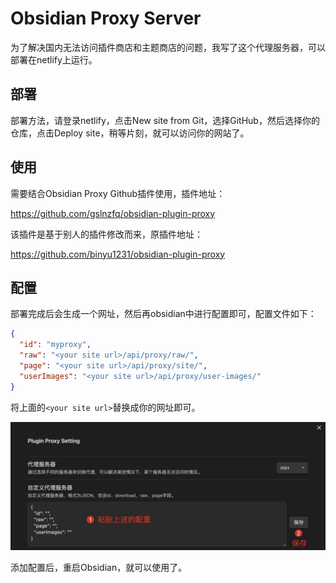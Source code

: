 # Obsidian Proxy Server

为了解决国内无法访问插件商店和主题商店的问题，我写了这个代理服务器，可以部署在netlify上运行。

## 部署

部署方法，请登录netlify，点击New site from Git，选择GitHub，然后选择你的仓库，点击Deploy site，稍等片刻，就可以访问你的网站了。

## 使用

需要结合Obsidian Proxy Github插件使用，插件地址：

<https://github.com/gslnzfq/obsidian-plugin-proxy>

该插件是基于别人的插件修改而来，原插件地址：

<https://github.com/binyu1231/obsidian-plugin-proxy>

## 配置

部署完成后会生成一个网址，然后再obsidian中进行配置即可，配置文件如下：

```json
{
  "id": "myproxy",
  "raw": "<your site url>/api/proxy/raw/",
  "page": "<your site url>/api/proxy/site/",
  "userImages": "<your site url>/api/proxy/user-images/"
}
```

将上面的`<your site url>`替换成你的网址即可。

![](public/obsidian_proxy.jpg)

添加配置后，重启Obsidian，就可以使用了。
